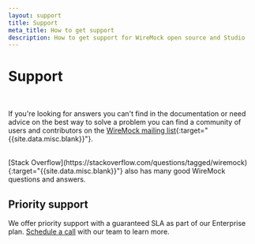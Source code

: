 ```yaml
---
layout: support
title: Support
meta_title: How to get support
description: How to get support for WireMock open source and Studio
---
```


# Support

<br />

If you're looking for answers you can't find in the documentation or need advice on the best way to solve a problem you can find a community of users and contributors on the [WireMock mailing list](https://groups.google.com/g/wiremock-user){:target="{{site.data.misc.blank}}"}.

<br />
[Stack Overflow](https://stackoverflow.com/questions/tagged/wiremock){:target="{{site.data.misc.blank}}"} also has many good WireMock questions and answers.

## Priority support

We offer priority support with a guaranteed SLA as part of our Enterprise plan. <a href="#" class="schedule-call-button">Schedule a call</a> with our team to learn more.
